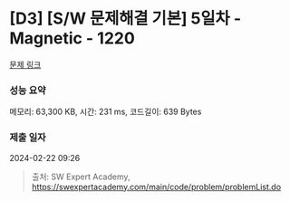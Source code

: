 # [D3] [S/W 문제해결 기본] 5일차 - Magnetic - 1220 

[문제 링크](https://swexpertacademy.com/main/code/problem/problemDetail.do?contestProbId=AV14hwZqABsCFAYD) 

### 성능 요약

메모리: 63,300 KB, 시간: 231 ms, 코드길이: 639 Bytes

### 제출 일자

2024-02-22 09:26



> 출처: SW Expert Academy, https://swexpertacademy.com/main/code/problem/problemList.do